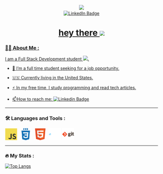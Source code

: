 <div id="header" align="center">
  <img src="https://media.giphy.com/media/qT3NpahR7tGnOqqjng/giphy.gif" width="200"/>
  <div id="badges">
    <a href="https://www.linkedin.com/in/hannaboppe/">
    <img src="https://img.shields.io/badge/LinkedIn-blue?style=for-the-badge&logo=linkedin&logoColor=white" alt="LinkedIn Badge"/>
  </div>
  <h1>
    hey there
    <img src="https://media.giphy.com/media/hvRJCLFzcasrR4ia7z/giphy.gif" width="30px"/>
  </h1>
    
</div>
  
### :woman_technologist: About Me :

I am a Full Stack Development student <img src="https://media.giphy.com/media/WUlplcMpOCEmTGBtBW/giphy.gif" width="30">.

  - :telescope: I’m a full time student seeking for a job opportunity.

  - :us: Currently living in the United States.

  - :zap: In my free time, I study programming and read tech articles.

  - :mailbox:How to reach me: [![Linkedin Badge](https://img.shields.io/badge/-hboppe-blue?style=flat&logo=Linkedin&logoColor=white)](https://www.linkedin.com/in/hannaboppe/)
  
---

### :hammer_and_wrench: Languages and Tools :
  
  <div>
      <img src="https://github.com/devicons/devicon/blob/master/icons/javascript/javascript-original.svg" title="JavaScript" alt="JavaScript" width="40" height="40"/>&nbsp;
  <img src="https://github.com/devicons/devicon/blob/master/icons/css3/css3-plain-wordmark.svg"  title="CSS3" alt="CSS" width="40" height="40"/>&nbsp;
  <img src="https://github.com/devicons/devicon/blob/master/icons/html5/html5-original.svg" title="HTML5" alt="HTML" width="40" height="40"/>&nbsp;
  <img src="https://github.com/devicons/devicon/blob/master/icons/tailwindcss/tailwindcss-original-wordmark.svg" title="TailwindCSS" alt="TailwindCSS" width="40" height="40"/>
  <img src="https://github.com/devicons/devicon/blob/master/icons/git/git-original-wordmark.svg" title="Git" **alt="Git" width="40" height="40"/>&nbsp;
</div>
  
  ---

### :fire: My Stats :
<!--   [![GitHub Streak](https://github-readme-streak-stats.herokuapp.com?user=hboppe&date_format=M%20j%5B%2C%20Y%5D)](https://git.io/streak-stats)
 -->
  [![Top Langs](https://github-readme-stats.vercel.app/api/top-langs/?username=hboppe&layout=compact&theme=vision-friendly-dark)](https://github.com/anuraghazra/github-readme-stats)



